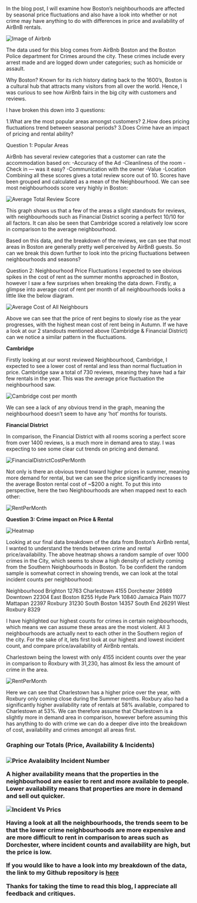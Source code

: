 In the blog post, I will examine how Boston’s neighbourhoods are affected by seasonal price fluctuations and also have a look into 
whether or not crime may have anything to do with differences in price and availability of AirBnB rentals.

<img src = "images/airbnb.PNG" alt = "Image of Airbnb">

The data used for this blog comes from AirBnb Boston and the Boston Police department for Crimes around the city. These crimes include 
every arrest made and are logged down under categories; such as homicide or assault.

Why Boston?
Known for its rich history dating back to the 1600’s, Boston is a cultural hub that attracts many visitors from all over the world. 
Hence, I was curious to see how AirBnb fairs in the big city with customers and reviews.

I have broken this down into 3 questions:

1.What are the most popular areas amongst customers?
2.How does pricing fluctuations trend between seasonal periods?
3.Does Crime have an impact of pricing and rental ability?

Question 1: Popular Areas

AirBnb has several review categories that a customer can rate the accommodation based on:
-Accuracy of the Ad
-Cleanliness of the room
-Check in — was it easy?
-Communication with the owner
-Value
-Location
Combining all these scores gives a total review score out of 10. Scores have been grouped and calculated as a mean of the Neighbourhood.
We can see most neighbourhoods score very highly in Boston:

<img src = "images/Review Score.PNG" alt = "Average Total Review Score">

This graph shows us that a few of the areas a slight standouts for reviews, with neighbourhoods such as Financial District scoring a 
perfect 10/10 for all factors. It can also be seen that Cambridge scored a relatively low score in comparison to the average 
neighbourhood.

Based on this data, and the breakdown of the reviews, we can see that most areas in Boston are generally pretty well perceived by 
AirBnB guests. So can we break this down further to look into the pricing fluctuations between neighbourhoods and seasons?

Question 2: Neighbourhood Price Fluctuations
I expected to see obvious spikes in the cost of rent as the summer months approached in Boston, however I saw a few surprises when 
breaking the data down. Firstly, a glimpse into average cost of rent per month of all neighbourhoods looks a little like the 
below diagram.

<img src = "images/Average cost.PNG" alt = "Average Cost of All Neighbours">


Above we can see that the price of rent begins to slowly rise as the year progresses, with the highest mean cost of rent being in Autumn.
If we have a look at our 2 standouts mentioned above (Cambridge & Financial District) can we notice a similar pattern in the fluctuations.

<b>Cambridge</b>

Firstly looking at our worst reviewed Neighbourhood, Cambridge, I expected to see a lower cost of rental and less than normal fluctuation 
in price. Cambridge saw a total of 730 reviews, meaning they have had a fair few rentals in the year. This was the average price 
fluctuation the neighbourhood saw.

<img src = "images/Cambridge cost per month.PNG" alt = "Cambridge cost per month">

We can see a lack of any obvious trend in the graph, meaning the neighbourhood doesn’t seem to have any ‘hot’ months for tourists.

<b>Financial District</b>

In comparison, the Financial District with all rooms scoring a perfect score from over 1400 reviews, is a much more in demand area to stay. I was expecting to see some clear cut trends on pricing and demand.

<img src = "images/FinancialDistrictCostPerMonth.PNG" alt = "FinancialDistrictCostPerMonth">

Not only is there an obvious trend toward higher prices in summer, meaning more demand for rental, but we can see the price significantly increases to the average Boston rental cost of ~$200 a night. To put this into perspective, here the two Neighbourhoods are when mapped next to each other:

<img src = "images/RentPerMonth.PNG" alt = "RentPerMonth">

<b> Question 3: Crime impact on Price & Rental </b>

<img src = "heatmap.png" alt = "Heatmap">

Looking at our final data breakdown of the data from Boston’s AirBnb rental, I wanted to understand the trends between crime and rental price/availability. The above heatmap shows a random sample of over 1000 crimes in the City, which seems to show a high density of activity coming from the Southern Neighbourhoods in Boston. To be confident the random sample is somewhat correct in showing trends, we can look at the total incident counts per neighbourhood:

Neighbourhood
Brighton         12763
Charlestown       4155
Dorchester       26989
Downtown         22304
East Boston       8255
Hyde Park        10840
Jamaica Plain    11077
Mattapan         22397
Roxbury          31230
South Boston     14357
South End        26291
West Roxbury      8329

I have highlighted our highest counts for crimes in certain neighbourhoods, which means we can assume these areas are the most violent. All 3 neighbourhoods are actually next to each other in the Southern region of the city. For the sake of it, lets first look at our highest and lowest incident count, and compare price/availability of AirBnb rentals.

Charlestown being the lowest with only 4155 incident counts over the year in comparison to Roxbury with 31,230, has almost 8x less the amount of crime in the area.

<img src = "images/RentPerMonth.PNG" alt = "RentPerMonth">

Here we can see that Charlestown has a higher price over the year, with Roxbury only coming close during the Summer months. Roxbury also had a significantly higher availability rate of rentals at 58% available, compared to Charlestown at 53%. We can therefore assume that Charlestown is a slightly more in demand area in comparison, however before assuming this has anything to do with crime we can do a deeper dive into the breakdown of cost, availability and crimes amongst all areas first.

<h3>Graphing our Totals (Price, Availability & Incidents)<h3>
  
  <img src = "images/PriceAvalaiblityIncidentno.PNG" alt = "Price Avalaiblity Incident Number">

A higher availability means that the properties in the neighbourhood are easier to rent and more available to people. Lower availability means that properties are more in demand and sell out quicker.


<img src = "images/Incident Vs Prics.PNG" alt = "Incident Vs Prics">

Having a look at all the neighbourhoods, the trends seem to be that the lower crime neighbourhoods are more expensive and are more difficult to rent in comparison to areas such as Dorchester, where incident counts and availability are high, but the price is low.

If you would like to have a look into my breakdown of the data, the link to my Github repository is <a href = "https://github.com/qasim1020/Writing-a-Data-Scientist-blog--Post/tree/Test">here</a>

Thanks for taking the time to read this blog, I appreciate all feedback and critiques.
